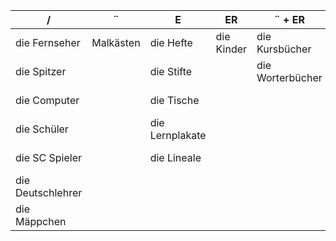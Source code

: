 | **/**             | **¨**     | **E**           | **ER**     | **¨ + ER**       | **N**          | **(N) EN**       | **S**            |
| ----------------- | --------- | --------------- | ---------- | ---------------- | -------------- | ---------------- | ---------------- |
| die Fernseher     | Malkästen | die Hefte       | die Kinder | die Kursbücher   | die Taschen    | die Projektoren  | die Radiergummis |
| die Spitzer       |           | die Stifte      |            | die Worterbücher | die Tafeln     | die Schülerinnen | die Kulis        |
| die Computer      |           | die Tische      |            |                  | die Kreiden    |                  | die Handys       |
| die Schüler       |           | die Lernplakate |            |                  | die Sheren     |                  | die Klassenfotos |
| die SC Spieler    |           | die Lineale     |            |                  | die Landkarten |                  |                  |
| die Deutschlehrer |           |                 |            |                  |                |                  |                  |
| die Mäppchen      |           |                 |            |                  |                |                  |                  |
